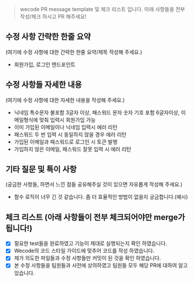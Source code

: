 >wecode PR message template 및 체크 리스트 입니다. 
아래 사항들을 전부 작성/체크 하시고 PR 해주세요!

## 수정 사항 간략한 한줄 요약
(여기에 수정 사항에 대한 간략한 한줄 요약/제목 작성해 주세요.)
- 회원가입, 로그인 엔드포인트 
		 
## 수정 사항들 자세한 내용
(여기에 수정 사항에 대한 자세한 내용을 작성해 주세요.)
- 닉네임 특수문자 불포함 3글자 이상, 패스워드 문자 숫자 기호 포함 6글자이상, 이메일형식에 맞춰 입력시 회원가입 가능
- 이미 가입된 이메일이나 닉네임 입력시 에러 리턴
- 패스워드 두 번 입력 시 동일하지 않을 경우 에러 리턴
- 가입된 이메일과 패스워드로 로그인 시 토큰 발행
- 가입하지 않은 이메일, 패스워드 잘못 입력 시 에러 리턴

## 기타 질문 및 특이 사항
(궁금한 사항들, 하면서 느낀 점들 공유해주실 것이 있으면 자유롭게 작성해 주세요.)
- 함수 로직이 너무 긴 것 같습니다. 좀 더 효율적인 방법이 없을지 궁금합니다.(예시) 

## 체크 리스트 (아래 사항들이 전부 체크되어야만 merge가 됩니다!)
- [x] 필요한 test들을 완료하였고 기능이 제대로 실행되는지 확인 하였습니다.
- [x] Wecode의 코드 스타일 가이드에 맞추어 코드를 작성 하였습니다.
- [x] 제가 의도한 파일들과 수정 사항들만 커밋이 된 것을 확인 하였습니다.
- [x] 본 수정 사항들을 팀원들과 사전에 상의하였고 팀원들 모두 해당 PR에 대하여 알고 있습니다.
